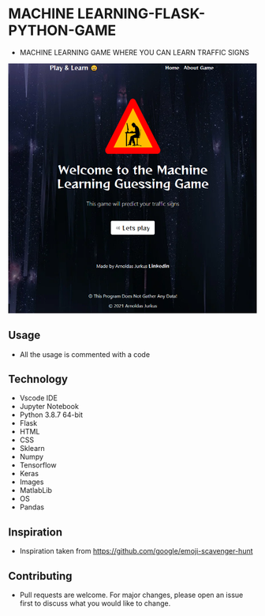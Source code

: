 # MACHINE LEARNING-FLASK-PYTHON-GAME
 * MACHINE LEARNING GAME WHERE YOU CAN LEARN TRAFFIC SIGNS

![](/Main_Page.PNG)

## Usage
* All the usage is commented with a code

## Technology
 * Vscode IDE
 * Jupyter Notebook
 * Python 3.8.7 64-bit
 * Flask
 * HTML
 * CSS
 * Sklearn
 * Numpy
 * Tensorflow
 * Keras
 * Images
 * MatlabLib
 * OS
 * Pandas

## Inspiration
* Inspiration taken from https://github.com/google/emoji-scavenger-hunt

## Contributing
* Pull requests are welcome. For major changes, please open an issue first to discuss what you would like to change.
